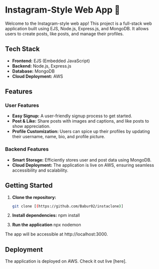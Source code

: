 # Instagram-Style Web App 🚀

Welcome to the Instagram-style web app! This project is a full-stack web application built using EJS, Node.js, Express.js, and MongoDB. It allows users to create posts, like posts, and manage their profiles.

## Tech Stack

- **Frontend:** EJS (Embedded JavaScript)
- **Backend:** Node.js, Express.js
- **Database:** MongoDB
- **Cloud Deployment:** AWS

## Features

### User Features

- **Easy Signup:** A user-friendly signup process to get started.
- **Post & Like:** Share posts with images and captions, and like posts to show appreciation.
- **Profile Customization:** Users can spice up their profiles by updating their username, name, bio, and profile picture.

### Backend Features

- **Smart Storage:** Efficiently stores user and post data using MongoDB.
- **Cloud Deployment:** The application is live on AWS, ensuring seamless accessibility and scalability.


## Getting Started

1. **Clone the repository:**
   ```bash
   git clone [(https://github.com/Babur02/instaclone)]

2. **Install dependencies:**
    npm install

3. **Run the application**
    npx nodemon

The app will be accessible at http://localhost:3000.

## Deployment
The application is deployed on AWS. Check it out live [here].
